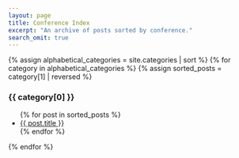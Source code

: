 ```yaml
---
layout: page
title: Conference Index
excerpt: "An archive of posts sorted by conference."
search_omit: true
---
```

{% assign alphabetical_categories = site.categories | sort %}
{% for category in alphabetical_categories %}
  {% assign sorted_posts = category[1] | reversed %}
  <h3>{{ category[0] }}</h3>
  <ul>
    {% for post in sorted_posts %}
    <li><a href="{{ site.url }}{{ post.url }}">{{ post.title }}</a></li>
    {% endfor %}
  </ul>  
{% endfor %}